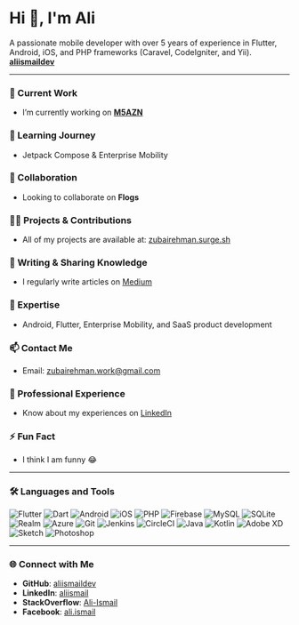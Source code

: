# Hi 👋, I'm Ali

A passionate mobile developer with over 5 years of experience in Flutter, Android, iOS, and PHP frameworks (Caravel, CodeIgniter, and Yii).  
[**aliismaildev**](https://github.com/aliismaildev)

---

### 🔭 Current Work
- I’m currently working on [**M5AZN**](https://m5azn.com)

### 🌱 Learning Journey
- Jetpack Compose & Enterprise Mobility

### 👯 Collaboration
- Looking to collaborate on **Flogs**

### 👨‍💻 Projects & Contributions
- All of my projects are available at: [zubairehman.surge.sh](http://zubairehman.surge.sh/#/)

### 📝 Writing & Sharing Knowledge
- I regularly write articles on [Medium](https://medium.com/@zubairehman)

### 💬 Expertise
- Android, Flutter, Enterprise Mobility, and SaaS product development

### 📫 Contact Me
- Email: [zubairehman.work@gmail.com](mailto:zubairehman.work@gmail.com)

### 📄 Professional Experience
- Know about my experiences on [LinkedIn](https://www.linkedin.com/in/zubairehman/)

### ⚡ Fun Fact
- I think I am funny 😂

---

### 🛠️ Languages and Tools

![Flutter](https://img.shields.io/badge/-Flutter-02569B?logo=flutter&logoColor=white) 
![Dart](https://img.shields.io/badge/-Dart-0175C2?logo=dart&logoColor=white) 
![Android](https://img.shields.io/badge/-Android-3DDC84?logo=android&logoColor=white) 
![iOS](https://img.shields.io/badge/-iOS-000000?logo=apple&logoColor=white) 
![PHP](https://img.shields.io/badge/-PHP-777BB4?logo=php&logoColor=white) 
![Firebase](https://img.shields.io/badge/-Firebase-FFCA28?logo=firebase&logoColor=white) 
![MySQL](https://img.shields.io/badge/-MySQL-4479A1?logo=mysql&logoColor=white) 
![SQLite](https://img.shields.io/badge/-SQLite-003B57?logo=sqlite&logoColor=white) 
![Realm](https://img.shields.io/badge/-Realm-39477F?logo=realm&logoColor=white) 
![Azure](https://img.shields.io/badge/-Azure-0078D4?logo=microsoft-azure&logoColor=white) 
![Git](https://img.shields.io/badge/-Git-F05032?logo=git&logoColor=white) 
![Jenkins](https://img.shields.io/badge/-Jenkins-D24939?logo=jenkins&logoColor=white) 
![CircleCI](https://img.shields.io/badge/-CircleCI-343434?logo=circleci&logoColor=white) 
![Java](https://img.shields.io/badge/-Java-007396?logo=java&logoColor=white) 
![Kotlin](https://img.shields.io/badge/-Kotlin-0095D5?logo=kotlin&logoColor=white) 
![Adobe XD](https://img.shields.io/badge/-Adobe_XD-FF61F6?logo=adobe-xd&logoColor=white) 
![Sketch](https://img.shields.io/badge/-Sketch-F7B500?logo=sketch&logoColor=white) 
![Photoshop](https://img.shields.io/badge/-Photoshop-31A8FF?logo=adobe-photoshop&logoColor=white)

---

### 🌐 Connect with Me

- **GitHub**: [aliismaildev](https://github.com/aliismaildev)
- **LinkedIn**: [aliismail](https://www.linkedin.com/in/aiismail/)
- **StackOverflow**: [Ali-Ismail](https://www.linkedin.com/in/aiismail/)
- **Facebook**: [ali.ismail](https://www.facebook.com/ali.ismailbsse021353018vghhhhh/)

